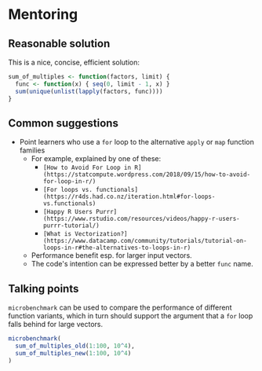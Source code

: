 # Mentoring

## Reasonable solution

This is a nice, concise, efficient solution:

```r
sum_of_multiples <- function(factors, limit) {
  func <- function(x) { seq(0, limit - 1, x) }
  sum(unique(unlist(lapply(factors, func))))
}
```

## Common suggestions

- Point learners who use a `for` loop to the alternative `apply` or `map` function families
    + For example, explained by one of these:
        * `[How to Avoid For Loop in R](https://statcompute.wordpress.com/2018/09/15/how-to-avoid-for-loop-in-r/)`
        * `[For loops vs. functionals](https://r4ds.had.co.nz/iteration.html#for-loops-vs.functionals)`
        * `[Happy R Users Purrr](https://www.rstudio.com/resources/videos/happy-r-users-purrr-tutorial/)`
        * `[What is Vectorization?](https://www.datacamp.com/community/tutorials/tutorial-on-loops-in-r#the-alternatives-to-loops-in-r)`
    + Performance benefit esp. for larger input vectors.
    + The code's intention can be expressed better by a better `func` name.


## Talking points

`microbenchmark` can be used to compare the performance of different function variants, which in turn should support the argument that a `for` loop falls behind for large vectors.

```r
microbenchmark(
  sum_of_multiples_old(1:100, 10^4),
  sum_of_multiples_new(1:100, 10^4)
)
```
